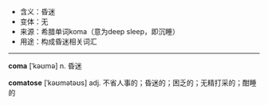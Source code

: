 - <span class="definition">含义：昏迷</span>
- <span class="definition">变体：无</span>
- <span class="definition">来源：希腊单词koma（意为deep sleep，即沉睡）</span>
- <span class="definition">用途：构成昏迷相关词汇</span>


---


<span class="vocabulary">**coma**</span> [ˈkəʊmə] n. 昏迷

<span class="vocabulary">**comatose**</span> [ˈkəʊmətəʊs] adj. 不省人事的；昏迷的；困乏的；无精打采的；酣睡的
